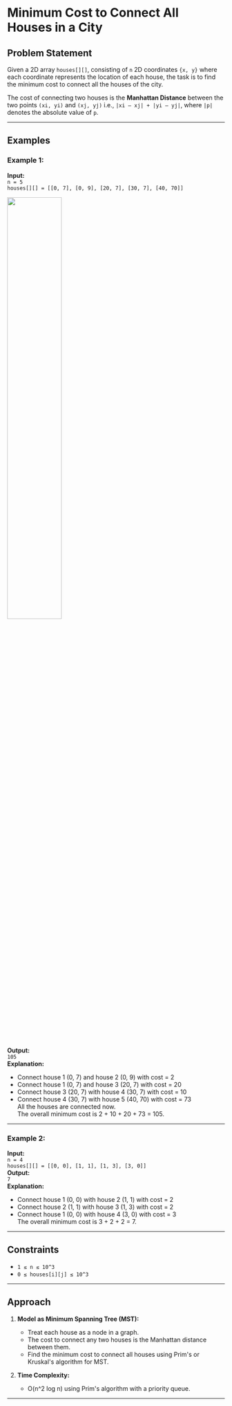 # Minimum Cost to Connect All Houses in a City

## Problem Statement
Given a 2D array `houses[][]`, consisting of `n` 2D coordinates `{x, y}` where each coordinate represents the location of each house, the task is to find the minimum cost to connect all the houses of the city.

The cost of connecting two houses is the **Manhattan Distance** between the two points `(xi, yi)` and `(xj, yj)` i.e., `|xi – xj| + |yi – yj|`, where `|p|` denotes the absolute value of `p`.

---

## Examples

### Example 1:
**Input:**  
`n = 5`  
`houses[][] = [[0, 7], [0, 9], [20, 7], [30, 7], [40, 70]]`  

<img src="https://media.geeksforgeeks.org/img-practice/prod/addEditProblem/892720/Web/Other/blobid0_1744176520.jpg" width=50%>

**Output:**  
`105`  
**Explanation:**  
- Connect house 1 (0, 7) and house 2 (0, 9) with cost = 2  
- Connect house 1 (0, 7) and house 3 (20, 7) with cost = 20  
- Connect house 3 (20, 7) with house 4 (30, 7) with cost = 10  
- Connect house 4 (30, 7) with house 5 (40, 70) with cost = 73  
All the houses are connected now.  
The overall minimum cost is 2 + 10 + 20 + 73 = 105.

---

### Example 2:
**Input:**  
`n = 4`  
`houses[][] = [[0, 0], [1, 1], [1, 3], [3, 0]]`  
**Output:**  
`7`  
**Explanation:**  
- Connect house 1 (0, 0) with house 2 (1, 1) with cost = 2  
- Connect house 2 (1, 1) with house 3 (1, 3) with cost = 2  
- Connect house 1 (0, 0) with house 4 (3, 0) with cost = 3  
The overall minimum cost is 3 + 2 + 2 = 7.

---

## Constraints
- `1 ≤ n ≤ 10^3`
- `0 ≤ houses[i][j] ≤ 10^3`

---

## Approach

1. **Model as Minimum Spanning Tree (MST):**
   - Treat each house as a node in a graph.
   - The cost to connect any two houses is the Manhattan distance between them.
   - Find the minimum cost to connect all houses using Prim's or Kruskal's algorithm for MST.

2. **Time Complexity:**
   - O(n^2 log n) using Prim's algorithm with a priority queue.

---